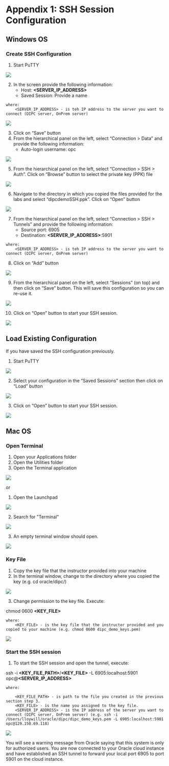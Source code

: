 # Appendix 1: SSH Session Configuration

## Windows OS

### Create SSH Configuration

1.	Start PuTTY

![](images/Ap1/imageAp1_10.png)
 

2.	In the screen provide the following information:
    -  Host: **\<SERVER_IP_ADDRESS\>**
    - Saved Session: Provide a name 
```
where:
    <SERVER_IP_ADDRESS> - is teh IP address to the server you want to connect (DIPC server, OnPrem server)
```
![](images/Ap1/imageAp1_20.png)
 
3.	Click on “Save” button
4.	From the hierarchical panel on the left, select “Connection > Data” and provide the following information:
    - Auto-login username: opc

![](images/Ap1/imageAp1_30.png)

5.	From the hierarchical panel on the left, select “Connection > SSH > Auth”. Click on “Browse”  button to select the private key (PPK) file

 ![](images/Ap1/imageAp1_40.png)

6.	Navigate to the directory in which you copied the files provided for the labs and select “dipcdemoSSH.ppk”. Click on “Open” button

 ![](images/Ap1/imageAp1_50.png)

7.	From the hierarchical panel on the left, select “Connection > SSH > Tunnels” and provide the following information:
    - Source port: 6905
    - Destination: **\<SERVER_IP_ADDRESS\>**:5901
```
where:
    <SERVER_IP_ADDRESS> - is teh IP address to the server you want to connect (DIPC server, OnPrem server)
```
8.	Click on “Add” button

 ![](images/Ap1/imageAp1_60.png)

9.	From the hierarchical panel on the left, select “Sessions” (on top) and then click on “Save” button. This will save this configuration so you can re-use it.

 ![](images/Ap1/imageAp1_70.png)

10.	Click on “Open” button to start your SSH session. 

 ![](images/Ap1/imageAp1_80.png)



## Load Existing Configuration
If you have saved the SSH configuration previously.

1.	Start PuTTY

![](images/Ap1/imageAp1_10.png)

2.	Select your configuration in the “Saved Sessions” section then click on “Load” button

 ![](images/Ap1/imageAp1_90.png)

3.	Click on “Open” button to start your SSH session. 
 
![](images/Ap1/imageAp1_100.png) 



## Mac OS
### Open Terminal
1. Open your Applications folder
2. Open the Utilities folder
3. Open the Terminal application

![](images/Ap1/imageAp1_110.png)

or 

1. Open the Launchpad

![](images/Ap1/imageAp1_120.png) 

2. Search for "Terminal"

![](images/Ap1/imageAp1_130.png) 

3. An empty terminal window should open.

![](images/Ap1/imageAp1_140.png)


### Key File

1. Copy the key file that the instructor provided into your machine
2. In the terminal window, change to the directory where you copied the key (e.g. cd oracle/dipc/)

![](images/Ap1/imageAp1_150.png)

3. Change permission to the key file. Execute:

chmod 0600 **\<KEY_FILE\>** 
```
where:
    <KEY_FILE> - is the key file that the instructor provided and you copied to your machine (e.g. chmod 0600 dipc_demo_keys.pem)
```
![](images/Ap1/imageAp1_160.png)


### Start the SSH session

1. To start the SSH session and open the tunnel, execute:

ssh -i **\<KEY_FILE_PATH\>**/**\<KEY_FILE\>** -L 6905:localhost:5901 opc@**\<SERVER_IP_ADDRESS\>**
```
where:

    <KEY_FILE_PATH> - is path to the file you created in the previous section step 3.
    <KEY_FILE> - is the name you assigned to the key file.
    <SERVER_IP_ADDRESS> - is the IP address of the server you want to connect (DIPC server, OnPrem server) (e.g. ssh -i /Users/lloywill/oracle/dipc/dipc_demo_keys.pem -L 6905:localhost:5901 opc@129.150.69.118)
```
![](images/Ap1/imageAp1_170.png)

You will see a warning message from Oracle saying that this system is only for authorized users. You are now connected to your Oracle cloud instance and have established an SSH tunnel to forward your local port 6905 to port 5901 on the cloud instance.